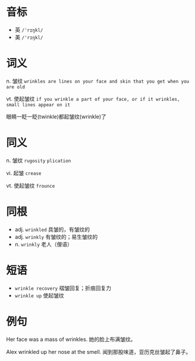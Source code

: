 # 音标

- 英 `/'rɪŋkl/`
- 美 `/'rɪŋkl/`

# 词义

n. 皱纹
`wrinkles are lines on your face and skin that you get when you are old`

vt. 使起皱纹
`if you wrinkle a part of your face, or if it wrinkles, small lines appear on it`



眼睛一眨一眨(twinkle)都起皱纹(wrinkle)了

# 同义

n. 皱纹
`rugosity` `plication`

vi. 起皱
`crease`

vt. 使起皱纹
`frounce`

# 同根

- adj. `wrinkled` 具皱的，有皱纹的
- adj. `wrinkly` 有皱纹的；易生皱纹的
- n. `wrinkly` 老人（俚语）

# 短语

- `wrinkle recovery` 褶皱回复；折痕回复力
- `wrinkle up` 使起皱纹

# 例句

Her face was a mass of wrinkles.
她的脸上布满皱纹。

Alex wrinkled up her nose at the smell.
闻到那股味道，亚历克丝皱起了鼻子。


